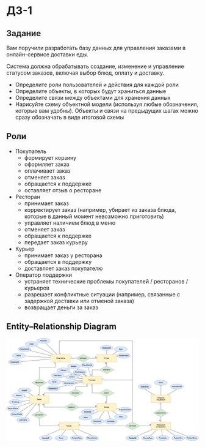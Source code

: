 # ДЗ-1

## Задание

Вам поручили разработать базу данных для управления заказами в онлайн-сервисе доставки еды.

Система должна обрабатывать создание, изменение и управление статусом заказов, включая выбор блюд, оплату и доставку.

- Определите роли пользователей и действия для каждой роли
- Определите объекты, в которых будут храниться данные
- Определите связи между объектами для хранения данных
- Нарисуйте схему объектной модели (используя любые обозначения, которые вам удобны). Объекты и связи на предыдущих шагах можно сразу обозначать в виде итоговой схемы


## Роли

- Покупатель
  - формирует корзину
  - оформляет заказ
  - оплачивает заказ
  - отменяет заказ
  - обращается к поддержке
  - оставляет отзыв о ресторане
- Ресторан
  - принимает заказ
  - корректирует заказ (например, убирает из заказа блюда, которые в данный момент невозможно приготовить)
  - управляет наличием блюд в меню
  - отменяет заказ
  - обращается к поддержке
  - передает заказ курьеру
- Курьер
  - принимает заказ у ресторана
  - обращается в поддержку
  - доставляет заказ покупателю 
- Оператор поддержки
  - устраняет технические проблемы покупателей / ресторанов / курьеров
  - разрешает конфликтные ситуации (например, связанные с задержкой доставки или отменой заказа)
  - возвращает деньги за заказ

## Entity–Relationship Diagram

![diagram](er_diagram.png)